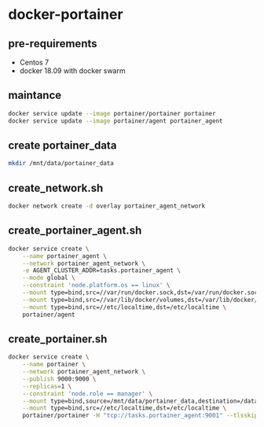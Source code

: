 # docker-portainer

## pre-requirements

- Centos 7
- docker 18.09 with docker swarm

## maintance

```bash
docker service update --image portainer/portainer portainer
docker service update --image portainer/agent portainer_agent
```

## create portainer_data

```bash
mkdir /mnt/data/portainer_data
```

## create_network.sh

```bash
docker network create -d overlay portainer_agent_network
```

## create_portainer_agent.sh

```bash
docker service create \
    --name portainer_agent \
    --network portainer_agent_network \
    -e AGENT_CLUSTER_ADDR=tasks.portainer_agent \
    --mode global \
    --constraint 'node.platform.os == linux' \
    --mount type=bind,src=//var/run/docker.sock,dst=/var/run/docker.sock \
    --mount type=bind,src=//var/lib/docker/volumes,dst=/var/lib/docker/volumes \
    --mount type=bind,src=//etc/localtime,dst=/etc/localtime \
    portainer/agent
```

## create_portainer.sh

```bash
docker service create \
    --name portainer \
    --network portainer_agent_network \
    --publish 9000:9000 \
    --replicas=1 \
    --constraint 'node.role == manager' \
    --mount type=bind,source=/mnt/data/portainer_data,destination=/data \
    --mount type=bind,src=//etc/localtime,dst=/etc/localtime \
    portainer/portainer -H "tcp://tasks.portainer_agent:9001" --tlsskipverify
```

